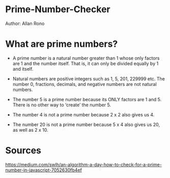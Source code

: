# Prime-Number-Checker

Author: Allan Rono

# What are prime numbers?
- A prime number is a natural number greater than 1 whose only factors are 1 and the number itself. That is, it can only be divided equally by 1 and itself.

- Natural numbers are positive integers such as 1, 5, 201, 229999 etc. The number 0, fractions, decimals, and negative numbers are not natural numbers.

- The number 5 is a prime number because its ONLY factors are 1 and 5. There is no other way to ‘create’ the number 5.

- The number 4 is not a prime number because 2 x 2 also gives us 4.

- The number 20 is not a prime number because 5 x 4 also gives us 20, as well as 2 x 10.

# Sources

https://medium.com/swlh/an-algorithm-a-day-how-to-check-for-a-prime-number-in-javascript-7052630fb4ef